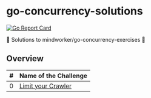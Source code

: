 # go-concurrency-solutions

[![Go Report Card](https://goreportcard.com/badge/github.com/derekahn/go-concurrency-solutions)](https://goreportcard.com/report/github.com/derekahn/go-concurrency-solutions)

🐹 Solutions to mindworker/go-concurrency-exercises 🔀

## Overview

| #   | Name of the Challenge                                                                                  |
| --- | :----------------------------------------------------------------------------------------------------- |
| 0   | [Limit your Crawler](https://github.com/derekahn/go-concurrency-solutions/tree/master/0-limit-crawler) |
